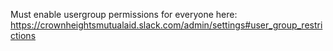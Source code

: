 Must enable usergroup permissions for everyone here: https://crownheightsmutualaid.slack.com/admin/settings#user_group_restrictions